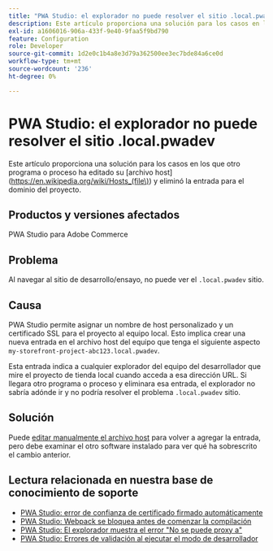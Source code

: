 ```yaml
---
title: "PWA Studio: el explorador no puede resolver el sitio .local.pwadev"
description: Este artículo proporciona una solución para los casos en los que otro programa o proceso ha editado su [archivo host](https://en.wikipedia.org/wiki/Hosts_(file\) y ha eliminado la entrada del dominio del proyecto.
exl-id: a1606016-906a-433f-9e40-9faa5f9bd790
feature: Configuration
role: Developer
source-git-commit: 1d2e0c1b4a8e3d79a362500ee3ec7bde84a6ce0d
workflow-type: tm+mt
source-wordcount: '236'
ht-degree: 0%

---
```


# PWA Studio: el explorador no puede resolver el sitio .local.pwadev

Este artículo proporciona una solución para los casos en los que otro programa o proceso ha editado su [archivo host](https://en.wikipedia.org/wiki/Hosts_(file\)) y eliminó la entrada para el dominio del proyecto.

## Productos y versiones afectados

PWA Studio para Adobe Commerce

## Problema

Al navegar al sitio de desarrollo/ensayo, no puede ver el `.local.pwadev` sitio.

## Causa

PWA Studio permite asignar un nombre de host personalizado y un certificado SSL para el proyecto al equipo local. Esto implica crear una nueva entrada en el archivo host del equipo que tenga el siguiente aspecto `my-storefront-project-abc123.local.pwadev`.

Esta entrada indica a cualquier explorador del equipo del desarrollador que mire el proyecto de tienda local cuando acceda a esa dirección URL. Si llegara otro programa o proceso y eliminara esa entrada, el explorador no sabría adónde ir y no podría resolver el problema `.local.pwadev` sitio.

## Solución

Puede [editar manualmente el archivo host](https://support.rackspace.com/how-to/modify-your-hosts-file/) para volver a agregar la entrada, pero debe examinar el otro software instalado para ver qué ha sobrescrito el cambio anterior.

## Lectura relacionada en nuestra base de conocimiento de soporte

* [PWA Studio: error de confianza de certificado firmado automáticamente](https://support.magento.com/hc/en-us/articles/360038973172)
* [PWA Studio: Webpack se bloquea antes de comenzar la compilación](/help/troubleshooting/miscellaneous/pwa-studio-webpack-hangs-before-beginning-compilation.md)
* [PWA Studio: El explorador muestra el error &quot;No se puede proxy a&quot;](/help/troubleshooting/miscellaneous/pwa-studio-browser-displays-cannot-proxy-to-error.md)
* [PWA Studio: Errores de validación al ejecutar el modo de desarrollador](/help/troubleshooting/miscellaneous/pwa-studio-validation-errors-when-running-developer-mode.md)
